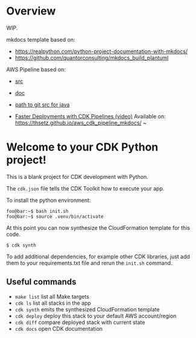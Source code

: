 # Overview

WIP.


mkdocs template based on:
   - https://realpython.com/python-project-documentation-with-mkdocs/
   - https://github.com/quantorconsulting/mkdocs_build_plantuml

AWS Pipeline based on:
   - [src](https://github.com/aws-samples/aws-deployment-pipeline-reference-architecture)
   - [doc](https://pipelines.devops.aws.dev/)

   - [path to git src for java](https://github.com/aws-samples/aws-deployment-pipeline-reference-architecture/tree/main/examples/cdk-application-pipeline)

   - [Faster Deployments with CDK Pipelines (video)](https://youtu.be/1ps0Wh19MHQ)
Available on: https://thsetz.github.io/aws_cdk_pipeline_mkdocs/
~

# Welcome to your CDK Python project!

This is a blank project for CDK development with Python.

The `cdk.json` file tells the CDK Toolkit how to execute your app.

To install the python environment:

```console
foo@bar:~$ bash init.sh 
foo@bar:~$ source .venv/bin/activate
```

At this point you can now synthesize the CloudFormation template for this code.

```
$ cdk synth
```

To add additional dependencies, for example other CDK libraries, just add
them to your requirements.txt file and rerun the `init.sh` command.

## Useful commands

 * `make list`       list all Make targets
 * `cdk ls`          list all stacks in the app
 * `cdk synth`       emits the synthesized CloudFormation template
 * `cdk deploy`      deploy this stack to your default AWS account/region
 * `cdk diff`        compare deployed stack with current state
 * `cdk docs`        open CDK documentation

